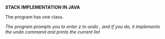 **STACK IMPLEMENTATION IN JAVA**

The program has one class.

_The program prompts you to enter z to undo , and if you do, it implements the undo command and prints the current list_